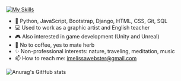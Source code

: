 ### 



[![My Skills](https://skills.thijs.gg/icons?i=py,javascript,bootstrap,django,html,css,git,sql)](https://skills.thijs.gg)


- 🌱 Python, JavaScript, Bootstrap, Django, HTML, CSS, Git, SQL
- 💻 Used to work as a graphic artist and English teacher
- 🎮 Also interested in game development (Unity and Unreal)
- 🌿 No to coffee, yes to mate herb
- ✨ Non-professional interests: nature, traveling, meditation, music 
- 📫 How to reach me: imelissawebster@gmail.com

![Anurag's GitHub stats](https://github-readme-stats.vercel.app/api?username=melissawebster&show_icons=true&theme=prussian)<p></p>



